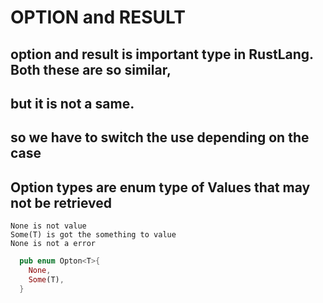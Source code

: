 # OPTION and RESULT

## option and result is important type in RustLang. Both these are so similar, 
## but it is not a same.
## so we have to switch the use depending on the case


## Option<T> types are enum type of Values that may not be retrieved
    None is not value
    Some(T) is got the something to value 
    None is not a error

```rust
  pub enum Opton<T>{
    None,
    Some(T),
  }
 ```

